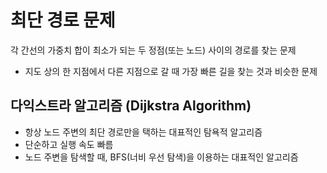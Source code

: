 # 최단 경로 문제
각 간선의 가중치 합이 최소가 되는 두 정점(또는 노드) 사이의 경로를 찾는 문제

+ 지도 상의 한 지점에서 다른 지점으로 갈 때 가장 빠른 길을 찾는 것과 비슷한 문제

## 다익스트라 알고리즘 (Dijkstra Algorithm)
+ 항상 노드 주변의 최단 경로만을 택하는 대표적인 탐욕적 알고리즘
+ 단순하고 실행 속도 빠름
+ 노드 주변을 탐색할 때, BFS(너비 우선 탐색)을 이용하는 대표적인 알고리즘
  

